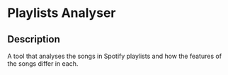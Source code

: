 # Playlists Analyser
## Description
A tool that analyses the songs in Spotify playlists and how the features of the songs differ in each.